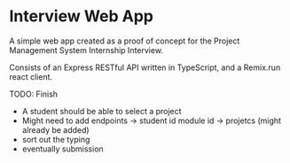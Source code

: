 # Interview Web App

A simple web app created as a proof of concept for the Project Management System Internship Interview.

Consists of an Express RESTful API written in TypeScript, and a Remix.run react client.

TODO: Finish

- A student should be able to select a project
- Might need to add endpoints -> student id module id -> projetcs (might already be added)
- sort out the typing
- eventually submission

